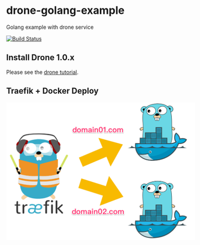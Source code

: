 # drone-golang-example

Golang example with drone service

[![Build Status](https://cloud.drone.io/api/badges/go-training/drone-golang-example/status.svg)](https://cloud.drone.io/go-training/drone-golang-example)

## Install Drone 1.0.x

Please see the [drone tutorial](https://github.com/go-training/drone-tutorial).

## Traefik + Docker Deploy

<img src="screenshots/traefik+docker+golang.png" />
